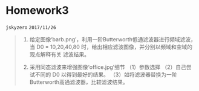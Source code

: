 # Homework3
`jskyzero` `2017/11/26`

>1. 给定图像‘barb.png’，利用一阶Butterworth低通滤波器进行频域滤波，当
> D0 = 10,20,40,80 时，给出相应滤波图像，并分别以频域和空域的观点解释有关
>滤波结果。
>
>2. 采用同态滤波来增强图像‘office.jpg’细节
>（1）参数选择
>（2）自己尝试不同的 D0 以得到最好的结果。
>（3）如将滤波器替换为一阶Butterworth高通滤波器，比较滤波结果。